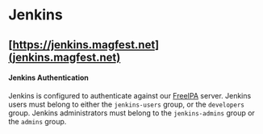 # Jenkins
## [https://jenkins.magfest.net](jenkins.magfest.net)

<div class="bs-callout bs-callout-info bg-white">
  <h4>Jenkins Authentication</h4>
  Jenkins is configured to authenticate against our <a href="freeipa.html">FreeIPA</a>
  server. Jenkins users must belong to either the <code>jenkins-users</code> group, or
  the <code>developers</code> group. Jenkins administrators must belong to the
  <code>jenkins-admins</code> group or the <code>admins</code> group.
</div>
